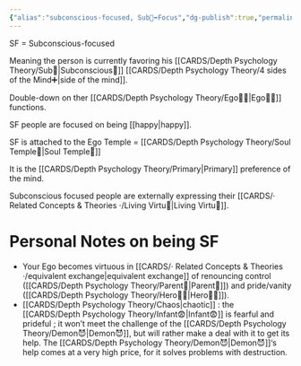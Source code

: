 ```yaml
---
{"alias":"subconscious-focused, Sub🤸➡️Focus","dg-publish":true,"permalink":"/cards/depth-psychology-theory/sf/","dgPassFrontmatter":true,"noteIcon":"1","created":"2023-01-12T13:58:03.157+01:00","updated":"2023-05-27T15:36:15.032+02:00"}
---
```



SF = Subconscious-focused 

Meaning the person is currently favoring his [[CARDS/Depth Psychology Theory/Sub🤸\|Subconscious🤸]] [[CARDS/Depth Psychology Theory/4 sides of the Mind➕\|side of the mind]]. 

Double-down on ther [[CARDS/Depth Psychology Theory/Ego🙋‍♂️\|Ego🙋‍♂️]] functions. 

SF people are focused on being [[happy\|happy]]. 

SF is attached to the Ego Temple = [[CARDS/Depth Psychology Theory/Soul Temple👤\|Soul Temple👤]]

It is the [[CARDS/Depth Psychology Theory/Primary\|Primary]] preference of the mind.

Subconscious focused people are externally expressing their [[CARDS/· Related Concepts & Theories ·/Living Virtu🙇\|Living Virtu🙇]]. 

# Personal Notes on being SF 
- Your Ego becomes virtuous in [[CARDS/· Related Concepts & Theories ·/equivalent exchange\|equivalent exchange]] of renouncing control ([[CARDS/Depth Psychology Theory/Parent🤨\|Parent🤨]]) and pride/vanity ([[CARDS/Depth Psychology Theory/Hero🦸‍♂️\|Hero🦸‍♂️]]). 
- [[CARDS/Depth Psychology Theory/Chaos\|chaotic]] : the [[CARDS/Depth Psychology Theory/Infant😨\|Infant😨]] is fearful and prideful ; it won’t meet the challenge of the [[CARDS/Depth Psychology Theory/Demon😈\|Demon😈]], but will rather make a deal with it to get its help. The [[CARDS/Depth Psychology Theory/Demon😈\|Demon😈]]‘s help comes at a very high price, for it solves problems with destruction. 